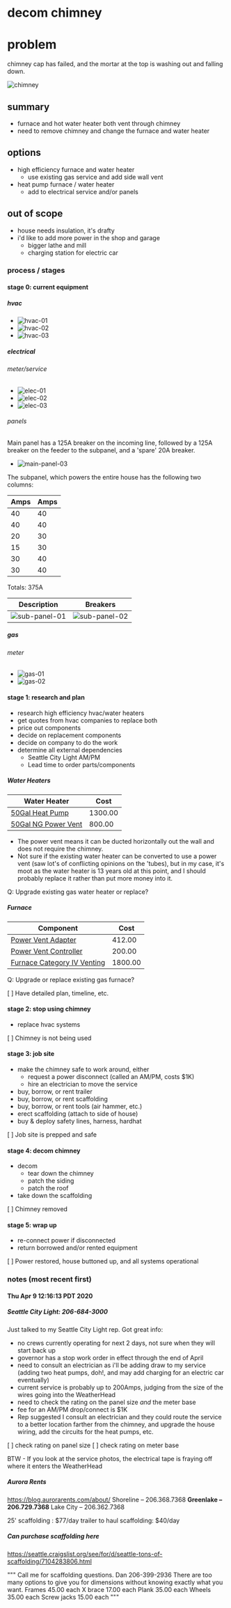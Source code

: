 # decom chimney

# problem

chimney cap has failed, and the mortar at the top is washing out and falling down.

![chimney](../photos/chimney/chimney01.jpeg)

## summary

* furnace and hot water heater both vent through chimney
* need to remove chimney and change the furnace and water heater

## options

* high efficiency furnace and water heater
    * use existing gas service and add side wall vent
* heat pump furnace / water heater 
    * add to electrical service and/or panels

## out of scope

* house needs insulation, it's drafty
* i'd like to add more power in the shop and garage
    * bigger lathe and mill
    * charging station for electric car

### process / stages

#### stage 0: current equipment

##### hvac

* ![hvac-01](../photos/hvac/furnace-and-water-heater-01.jpeg)
* ![hvac-02](../photos/hvac/furnace-and-water-heater-02.jpeg)
* ![hvac-03](../photos/hvac/furnace-and-water-heater-03.jpeg)

##### electrical

###### meter/service

* ![elec-01](../photos/electrical/electrical-service-01.jpeg)
* ![elec-02](../photos/electrical/electrical-service-02.jpeg)
* ![elec-03](../photos/electrical/electrical-service-03.jpeg)

###### panels

Main panel has a 125A breaker on the incoming line, followed by a 125A breaker on the feeder to the subpanel, and a 'spare' 20A breaker.

* ![main-panel-03](../photos/electrical/house-mainpanel-03.jpeg)

The subpanel, which powers the entire house has the following two columns:

|Amps|Amps| 
|----|----|
|40|40|
|40|40|
|20|30|
|15|30|
|30|40|
|30|40|

Totals: 375A

|Description|Breakers|
|--------|-----------|
| ![sub-panel-01](../photos/electrical/house-subpanel-01.jpeg) | ![sub-panel-02](../photos/electrical/house-subpanel-02.jpeg) |


##### gas

###### meter

* ![gas-01](../photos/gas/gas-service-01.jpeg)
* ![gas-02](../photos/gas/gas-service-02.jpeg)

#### stage 1: research and plan

* research high efficiency hvac/water heaters
* get quotes from hvac companies to replace both
* price out components
* decide on replacement components
* decide on company to do the work
* determine all external dependencies
    * Seattle City Light AM/PM
    * Lead time to order parts/components


##### Water Heaters

|Water Heater|Cost|
|------------|----|
|[50Gal Heat Pump](https://www.homedepot.com/p/Rheem-Performance-Platinum-50-gal-10-Year-Hybrid-High-Efficiency-Smart-Tank-Electric-Water-Heater-XE50T10HD50U1/303419574)|1300.00|
|[50Gal NG Power Vent](https://www.homedepot.com/p/Rheem-Performance-40-Gal-Tall-6-Year-40-000-BTU-Natural-Gas-Power-Vent-Tank-Water-Heater-XG40T06PV40U0/204318424)|800.00|

* The power vent means it can be ducted horizontally out the wall and does not require the chimney.
* Not sure if the existing water heater can be converted to use a power vent (saw lot's of conflicting opinions on the 'tubes), but in my case, it's moot as the water heater is 13 years old at this point, and I should probably replace it rather than put more money into it.

Q: Upgrade existing gas water heater or replace?


##### Furnace

|Component|Cost|
|---------|----|
|[Power Vent Adapter](https://www.homedepot.com/p/Field-Controls-Power-Vent-4-in-Outside-Mounted-SWG-4HD/205880995)|412.00|
|[Power Vent Controller](https://www.homedepot.com/p/Field-Controls-Control-Kit-Gas-CK-41F/203206852)|200.00|
|[Furnace Category IV Venting](https://www.homedepot.com/p/Winchester-80-000-BTU-95-Efficient-Single-Stage-Multi-Positional-Residential-Gas-Furnace-with-ECM-Blower-Motor-TM9E080B12MP12/311370770)|1800.00|


Q: Upgrade or replace existing gas furnace? 


[ ] Have detailed plan, timeline, etc.

#### stage 2: stop using chimney

* replace hvac systems

[ ] Chimney is not being used


#### stage 3: job site

* make the chimney safe to work around, either
    * request a power disconnect (called an AM/PM, costs $1K)
    * hire an electrician to move the service
* buy, borrow, or rent trailer
* buy, borrow, or rent scaffolding
* buy, borrow, or rent tools (air hammer, etc.)
* erect scaffolding (attach to side of house)
* buy & deploy safety lines, harness, hardhat

[ ] Job site is prepped and safe


#### stage 4: decom chimney
* decom
    * tear down the chimney
    * patch the siding
    * patch the roof
* take down the scaffolding

[ ] Chimney removed

#### stage 5: wrap up
* re-connect power if disconnected
* return borrowed and/or rented equipment

[ ] Power restored, house buttoned up, and all systems operational

### notes (most recent first)

#### Thu Apr  9 12:16:13 PDT 2020

##### Seattle City Light: 206-684-3000

Just talked to my Seattle City Light rep. Got great info:

* no crews currently operating for next 2 days, not sure when they will start back up
* governor has a stop work order in effect through the end of April
* need to consult an electrician as i'll be adding draw to my service (adding two heat pumps, doh!, and may add charging for an electric car eventually)
* current service is probably up to 200Amps, judging from the size of the wires going into the WeatherHead
* need to check the rating on the panel size *and* the meter base
* fee for an AM/PM drop/connect is $1K
* Rep suggested I consult an electrician and they could route the service to a better location farther from the chimney, and upgrade the house wiring, add the circuits for the heat pumps, etc.

[ ] check rating on panel size
[ ] check rating on meter base

BTW - If you look at the service photos, the electrical tape is fraying off where it enters the WeatherHead

##### Aurora Rents

https://blog.aurorarents.com/about/
Shoreline –  206.368.7368
**Greenlake –  206.729.7368**
Lake City –  206.362.7368

25' scaffolding : $77/day
trailer to haul scaffolding: $40/day

##### Can purchase scaffolding here

https://seattle.craigslist.org/see/for/d/seattle-tons-of-scaffolding/7104283806.html

"""
Call me for scaffolding questions. Dan 206-399-2936
There are too many options to give you for dimensions without knowing exactly what you want.
Frames 45.00 each
X brace 17.00 each
Plank 35.00 each
Wheels 35.00 each
Screw jacks 15.00 each
"""

